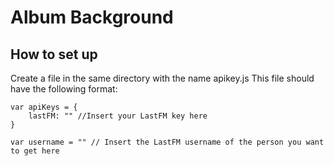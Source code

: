 Album Background
================

How to set up
-------------

Create a file in the same directory with the name apikey.js
This file should have the following format:

	var apiKeys = {
		lastFM: "" //Insert your LastFM key here
	}

	var username = "" // Insert the LastFM username of the person you want to get here
